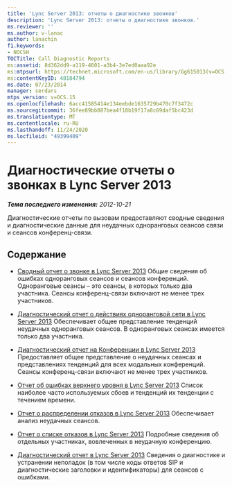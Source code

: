 ```yaml
---
title: 'Lync Server 2013: отчеты о диагностике звонков'
description: 'Lync Server 2013: отчеты о диагностике звонков.'
ms.reviewer: ''
ms.author: v-lanac
author: lanachin
f1.keywords:
- NOCSH
TOCTitle: Call Diagnostic Reports
ms:assetid: 8d362dd9-a119-4601-a3b4-3e7ed0aaa92e
ms:mtpsurl: https://technet.microsoft.com/en-us/library/Gg615013(v=OCS.15)
ms:contentKeyID: 48184794
ms.date: 07/23/2014
manager: serdars
mtps_version: v=OCS.15
ms.openlocfilehash: 6acc41585414e134eebde1635729b470c7f3472c
ms.sourcegitcommit: 36fee89bb887bea4f18b19f17a8c69daf5bc423d
ms.translationtype: MT
ms.contentlocale: ru-RU
ms.lasthandoff: 11/24/2020
ms.locfileid: "49399409"
---
```

# <a name="call-diagnostic-reports-in-lync-server-2013"></a>Диагностические отчеты о звонках в Lync Server 2013

<div data-xmlns="http://www.w3.org/1999/xhtml">

<div class="topic" data-xmlns="http://www.w3.org/1999/xhtml" data-msxsl="urn:schemas-microsoft-com:xslt" data-cs="https://msdn.microsoft.com/">

<div data-asp="https://msdn2.microsoft.com/asp">



</div>

<div id="mainSection">

<div id="mainBody">

<span> </span>

_**Тема последнего изменения:** 2012-10-21_

Диагностические отчеты по вызовам предоставляют сводные сведения и диагностические данные для неудачных одноранговых сеансов связи и сеансов конференц-связи.

<div>

## <a name="in-this-section"></a>Содержание

  - [Сводный отчет о звонке в Lync Server 2013](lync-server-2013-call-diagnostic-summary-report.md)   Общие сведения об ошибках одноранговых сеансов и сеансов конференций. Одноранговые сеансы – это сеансы, в которых только два участника. Сеансы конференц-связи включают не менее трех участников.

  - [Диагностический отчет о действиях одноранговой сети в Lync Server 2013](lync-server-2013-peer-to-peer-activity-diagnostic-report.md)   Обеспечивает общее представление тенденций неудачных одноранговых сеансов. В одноранговых сеансах имеется только два участника.

  - [Диагностический отчет на Конференции в Lync Server 2013](lync-server-2013-conference-diagnostic-report.md)   Предоставляет общее представление о неудачных сеансах и представлениях тенденций для всех модальных конференций. Сеансы конференц-связи включают не менее трех участников.

  - [Отчет об ошибках верхнего уровня в Lync Server 2013](lync-server-2013-top-failures-report.md)   Список наиболее часто используемых сбоев и тенденций их тенденции с течением времени.

  - [Отчет о распределении отказов в Lync Server 2013](lync-server-2013-failure-distribution-report.md)   Обеспечивает анализ неудачных сеансов.

  - [Отчет о списке отказов в Lync Server 2013](lync-server-2013-failure-list-report.md)   Подробные сведения об отдельных участниках, вовлеченных в неудачную конференцию.

  - [Диагностический отчет в Lync Server 2013](lync-server-2013-diagnostic-report.md)   Сведения о диагностике и устранении неполадок (в том числе коды ответов SIP и диагностические заголовки и идентификаторы) для сеансов с ошибками.

</div>

</div>

<span> </span>

</div>

</div>

</div>

